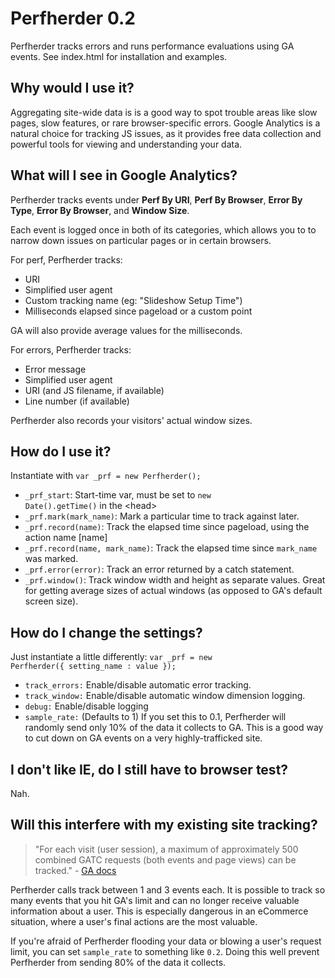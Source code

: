 # Perfherder 0.2

Perfherder tracks errors and runs performance evaluations using GA events. See index.html for installation and examples.

## Why would I use it?

Aggregating site-wide data is is a good way to spot trouble areas like slow pages, slow features, or rare browser-specific errors. Google Analytics is a natural choice for tracking JS issues, as it provides free data collection and powerful tools for viewing and understanding your data. 

## What will I see in Google Analytics?

Perfherder tracks events under **Perf By URI**, **Perf By Browser**, **Error By Type**, **Error By Browser**, and **Window Size**.

Each event is logged once in both of its categories, which allows you to to narrow down issues on particular pages or in certain browsers.

For perf, Perfherder tracks:

- URI
- Simplified user agent
- Custom tracking name (eg: "Slideshow Setup Time")
- Milliseconds elapsed since pageload or a custom point

GA will also provide average values for the milliseconds.

For errors, Perfherder tracks:

- Error message
- Simplified user agent
- URI (and JS filename, if available)
- Line number (if available)

Perfherder also records your visitors' actual window sizes.

## How do I use it?

Instantiate with <code>var _prf = new Perfherder();</code>

- <code>_prf_start</code>: Start-time var, must be set to <code>new Date().getTime()</code> in the &lt;head&gt;
- <code>_prf.mark(mark_name)</code>: Mark a particular time to track against later.
- <code>_prf.record(name)</code>: Track the elapsed time since pageload, using the action name [name]
- <code>_prf.record(name, mark_name)</code>: Track the elapsed time since <code>mark_name</code> was marked.
- <code>_prf.error(error)</code>: Track an error returned by a catch statement.
- <code>_prf.window()</code>: Track window width and height as separate values. Great for getting average sizes of actual windows (as opposed to GA's default screen size).

## How do I change the settings?

Just instantiate a little differently: <code>var _prf = new Perfherder({ setting_name : value });</code>

- <code>track_errors:</code> Enable/disable automatic error tracking.
- <code>track_window:</code> Enable/disable automatic window dimension logging.
- <code>debug:</code> Enable/disable logging
- <code>sample_rate:</code> (Defaults to 1) If you set this to 0.1, Perfherder will randomly send only 10% of the data it collects to GA. This is a good way to cut down on GA events on a very highly-trafficked site.

## I don't like IE, do I still have to browser test? 

Nah.

## Will this interfere with my existing site tracking?
 
 > "For each visit (user session), a maximum of approximately 500 combined GATC requests (both events and page views) can be tracked."  - [GA docs](http://code.google.com/apis/analytics/docs/tracking/eventTrackerGuide.html)

Perfherder calls track between 1 and 3 events each. It is possible to track so many events that you hit GA's limit and can no longer receive valuable information about a user. This is especially dangerous in an eCommerce situation, where a user's final actions are the most valuable.

If you're afraid of Perfherder flooding your data or blowing a user's request limit, you can set <code>sample_rate</code> to something like <code>0.2</code>. Doing this well prevent Perfherder from sending 80% of the data it collects.


